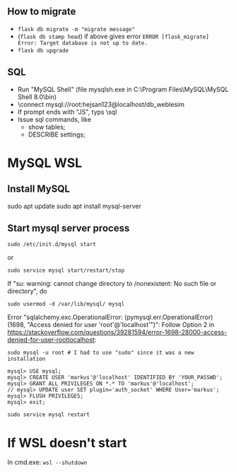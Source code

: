 How to migrate
--------------

- `flask db migrate -m "migrate message"`
- (`flask db stamp head`) if above gives error `ERROR [flask_migrate] Error: Target database is not up to date.` 
- `flask db upgrade`

SQL
---
- Run "MySQL Shell" (file mysqlsh.exe in C:\Program Files\MySQL\MySQL Shell 8.0\bin)
- \connect mysql://root:hejsan123@localhost/db_weblesim
- If prompt ends with "JS", typs \sql
- Issue sql commands, like
  - show tables;
  - DESCRIBE settings;

MySQL WSL
=========

Install MySQL
-------------
sudo apt update
sudo apt install mysql-server

Start mysql server process 
--------------------------
`sudo /etc/init.d/mysql start`

or

`sudo service mysql start/restart/stop`

If "su: warning: cannot change directory to /nonexistent: No such file or directory", do

`sudo usermod -d /var/lib/mysql/ mysql`

Error "sqlalchemy.exc.OperationalError: (pymysql.err.OperationalError) (1698, "Access denied for user 'root'@'localhost'")":
Follow Option 2 in https://stackoverflow.com/questions/39281594/error-1698-28000-access-denied-for-user-rootlocalhost:

```
sudo mysql -u root # I had to use "sudo" since it was a new installation

mysql> USE mysql;
mysql> CREATE USER 'markus'@'localhost' IDENTIFIED BY 'YOUR_PASSWD';
mysql> GRANT ALL PRIVILEGES ON *.* TO 'markus'@'localhost';
// mysql> UPDATE user SET plugin='auth_socket' WHERE User='markus';
mysql> FLUSH PRIVILEGES;
mysql> exit;

sudo service mysql restart
```

If WSL doesn't start
====================
In cmd.exe: `wsl --shutdown`

